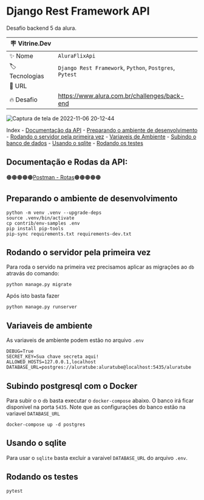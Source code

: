 # Django Rest Framework API

Desafio backend 5 da alura.

| :placard: Vitrine.Dev |     |
| -------------  | --- |
| :sparkles: Nome        | `AluraFlixApi`
| :label: Tecnologias | `Django Rest Framework`, `Python`, `Postgres`, `Pytest`
| :rocket: URL         |
| :fire: Desafio     | https://www.alura.com.br/challenges/back-end

![Captura de tela de 2022-11-06 20-12-44](https://user-images.githubusercontent.com/37959973/200200609-7969a2f8-279f-4c37-93ab-c3656e828837.png?text=imagem_do_projeto#vitrinedev)

Index
    - [Documentação da  API](#documentação-da-api)
    - [Preparando o ambiente de desenvolvimento](#preparando-o-ambiente-de-desenvolvimento)
    - [Rodando o servidor pela primeira vez](#rodando-o-servidor-pela-primeira-vez)
    - [Variaveis de Ambiente](#variaveis-de-ambiente)
    - [Subindo o banco de dados](#subindo-postgresql-com-o-docker)
    - [Usando o sqlite](#usando-o-sqlite)
    - [Rodando os testes](#rodando-os-testes)


## Documentação e Rodas da API:

🟠🟠🟠🟠🟠[Postman - Rotas](https://documenter.getpostman.com/view/18852890/2s8YYJq3D9)🟠🟠🟠🟠🟠

## Preparando o ambiente de desenvolvimento

```console
python -m venv .venv --upgrade-deps
source .venv/bin/activate
cp contrib/env-samples .env
pip install pip-tools
pip-sync requirements.txt requirements-dev.txt
```

## Rodando o servidor pela primeira vez

Para roda o servido na primeira vez precisamos aplicar as migrações ao `db` atravás do comando:

```console
python manage.py migrate
```

Após isto basta fazer

```console
python manage.py runserver
```

## Variaveis de ambiente

As variaveis de ambiente podem estão no arquivo `.env`

```console
DEBUG=True
SECRET_KEY=Sua chave secreta aqui!
ALLOWED_HOSTS=127.0.0.1,localhost
DATABASE_URL=postgres://aluratube:aluratube@localhost:5435/aluratube
```

## Subindo postgresql com o Docker

Para subir o o `db` basta executar o `docker-compose` abaixo. O banco irá ficar disponivel na porta `5435`. Note que as configurações do banco estão na variavel `DATABASE_URL`

```console
docker-compose up -d postgres
```

## Usando o sqlite

Para usar o `sqlite` basta excluir a varaivel `DATABASE_URL` do arquivo `.env`.

## Rodando os testes

```console
pytest
```
